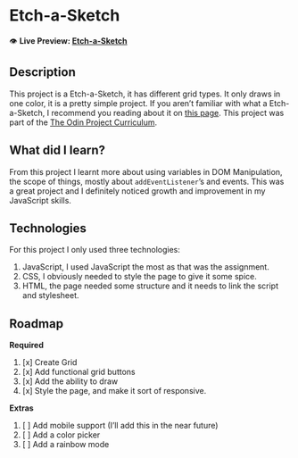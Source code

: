 # Etch-a-Sketch

👁️ **Live Preview: [Etch-a-Sketch](https://devonthedeveloper.github.io/Etch-a-Sketch)**

## Description

This project is a Etch-a-Sketch, it has different grid types. It only draws in one color, it is a pretty simple project. 
If you aren’t familiar with what a Etch-a-Sketch, I recommend you reading about it on [this page](https://en.wikipedia.org/wiki/Etch_A_Sketch).
This project was part of the [The Odin Project Curriculum](https://theodinproject.com/about).

## What did I learn?

From this project I learnt more about using variables in DOM Manipulation, the scope of things, mostly about `addEventListener`’s and events. This was a great project and I definitely noticed growth and improvement in my JavaScript skills.

## Technologies

For this project I only used three technologies:
1. JavaScript, I used JavaScript the most as that was the assignment.
2. CSS, I obviously needed to style the page to give it some spice.
3. HTML, the page needed some structure and it needs to link the script and stylesheet.

## Roadmap

**Required**
1. [x] Create Grid
2. [x] Add functional grid buttons
3. [x] Add the ability to draw
4. [x] Style the page, and make it sort of responsive.

**Extras**
1. [ ] Add mobile support (I’ll add this in the near future)
2. [ ] Add a color picker
3. [ ] Add a rainbow mode
